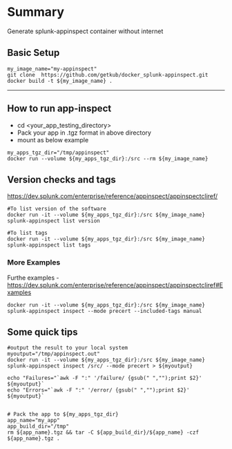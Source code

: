 # Summary 
Generate splunk-appinspect container without internet

## Basic Setup
```
my_image_name="my-appinspect"
git clone  https://github.com/getkub/docker_splunk-appinspect.git
docker build -t ${my_image_name} .
```

---
## How to run app-inspect
- cd <your_app_testing_directory>
- Pack your app in .tgz format in above directory
- mount as below example
```
my_apps_tgz_dir="/tmp/appinspect"
docker run --volume ${my_apps_tgz_dir}:/src --rm ${my_image_name}
```

## Version checks and tags
https://dev.splunk.com/enterprise/reference/appinspect/appinspectcliref/ 
```
#To list version of the software 
docker run -it --volume ${my_apps_tgz_dir}:/src ${my_image_name} splunk-appinspect list version

#To list tags
docker run -it --volume ${my_apps_tgz_dir}:/src ${my_image_name} splunk-appinspect list tags

```

### More Examples
Furthe examples - https://dev.splunk.com/enterprise/reference/appinspect/appinspectcliref#Examples
```
docker run -it --volume ${my_apps_tgz_dir}:/src ${my_image_name} splunk-appinspect inspect --mode precert --included-tags manual 

```


## Some quick tips
```
#output the result to your local system
myoutput="/tmp/appinspect.out"
docker run -it --volume ${my_apps_tgz_dir}:/src ${my_image_name} splunk-appinspect inspect /src/ --mode precert > ${myoutput}

echo "Failures="`awk -F ":" '/failure/ {gsub(" ","");print $2}' ${myoutput}`
echo "Errors="`awk -F ":" '/error/ {gsub(" ","");print $2}' ${myoutput}`


# Pack the app to ${my_apps_tgz_dir}
app_name="my_app"
app_build_dir="/tmp"
rm ${app_name}.tgz && tar -C ${app_build_dir}/${app_name} -czf ${app_name}.tgz .
```